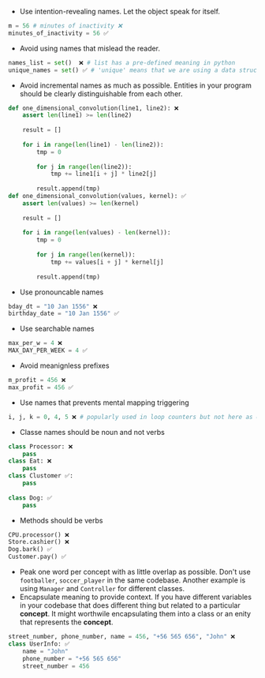 - Use intention-revealing names. Let the object speak for itself.
```python
m = 56 # minutes of inactivity ❌
minutes_of_inactivity = 56 ✅
```
- Avoid using names that mislead the reader.
```python
names_list = set()  ❌ # list has a pre-defined meaning in python
unique_names = set() ✅ # 'unique' means that we are using a data structure containing unique values
```
- Avoid incremental names as much as possible. Entities in your program should be clearly distinguishable from each other. 
```python
def one_dimensional_convolution(line1, line2): ❌
	assert len(line1) >= len(line2)
	
	result = []
	
	for i in range(len(line1) - len(line2)):
		tmp = 0
		
		for j in range(len(line2)):
			tmp += line1[i + j] * line2[j]
			
		result.append(tmp)
def one_dimensional_convolution(values, kernel): ✅
	assert len(values) >= len(kernel)
	
	result = []
	
	for i in range(len(values) - len(kernel)):
		tmp = 0
		
		for j in range(len(kernel)):
			tmp += values[i + j] * kernel[j]
			
		result.append(tmp)
```
- Use pronouncable names
```python
bday_dt = "10 Jan 1556" ❌
birthday_date = "10 Jan 1556" ✅
```
- Use searchable names
```python
max_per_w = 4 ❌
MAX_DAY_PER_WEEK = 4 ✅
```
- Avoid meanignless prefixes
```python
m_profit = 456 ❌
max_profit = 456 ✅
```
- Use names that prevents mental mapping triggering
```python
i, j, k = 0, 4, 5 ❌ # popularly used in loop counters but not here as expected in our mental models
```
- Classe names should be noun and not verbs
```python
class Processor: ❌
	pass  
class Eat: ❌
	pass 
class Clustomer ✅:
	pass
 
class Dog: ✅
	pass 
```
- Methods should be verbs 
```python
CPU.processor() ❌
Store.cashier() ❌
Dog.bark() ✅
Customer.pay() ✅
```
- Peak one word per concept with as little overlap as possible. Don't use `footballer`, `soccer_player` in the same codebase. Another example is using  `Manager` and `Controller`  for different classes.
- Encapsulate meaning to provide context. If you have different variables in your codebase that does different thing but related to a particular **concept**. It might worthwile encapsulating them into a class or an enity that represents the **concept**.
```python
street_number, phone_number, name = 456, "+56 565 656", "John" ❌
class UserInfo: ✅
	name = "John"
	phone_number = "+56 565 656"
	street_number = 456
```
